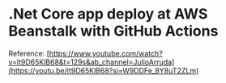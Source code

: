 # .Net Core app deploy at AWS Beanstalk with GitHub Actions

Reference: [https://www.youtube.com/watch?v=lt9D65KlB68&t=129s&ab_channel=JulioArruda](https://youtu.be/lt9D65KlB68?si=W9DDFe_8Y8uT2ZLm)
